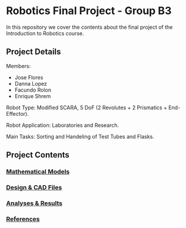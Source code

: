 # Robotics Final Project - Group B3
In this repository we cover the contents about the final project of the Introduction to Robotics course.

## Project Details

Members: 
- Jose Flores
- Danna Lopez
- Facundo Rolon
- Enrique Shrem


Robot Type: Modified SCARA, 5 DoF (2 Revolutes + 2 Prismatics + End-Effector).


Robot Application: Laboratories and Research.


Main Tasks: Sorting and Handeling of Test Tubes and Flasks.


## Project Contents
### [Mathematical Models](Mathematical%20Models)
### [Design & CAD Files](Design%20&%20CAD%20Files)
### [Analyses & Results](Analyses%20&%20Results)
### [References](References)
